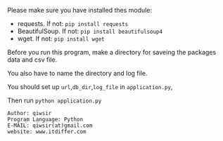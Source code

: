 Please make sure you have installed thes module:

- requests. If not: `pip install requests`
- BeautifulSoup. If not: `pip install beautifulsoup4`
- wget. If not: `pip install wget`

Before you run this program, make a directory for saveing the packages data and csv file.

You also have to name the directory and log file.

You should set up `url`,`db_dir`,`log_file` in `application.py`,

Then run `python application.py`

    Author: qiwsir
    Program Language: Python
    E-MAIL: qiwsir(at)gmail.com
    website: www.itdiffer.com
